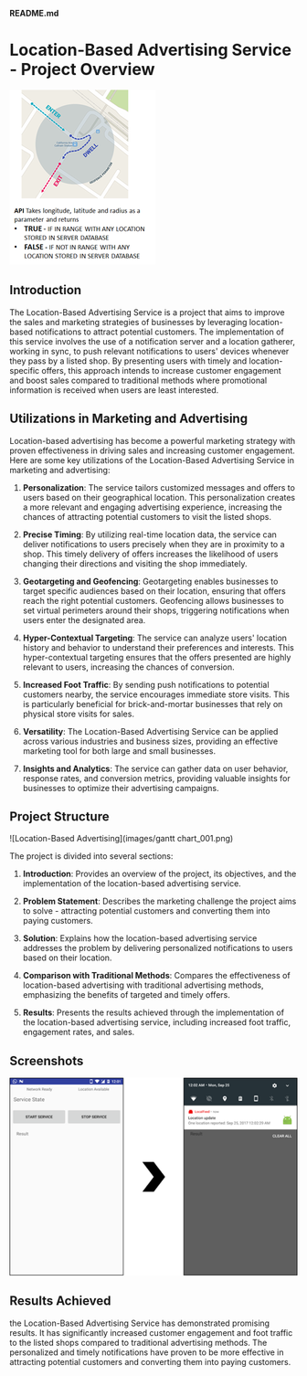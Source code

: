 **README.md**

# Location-Based Advertising Service - Project Overview

![Location-Based Advertising](images/LocalFeed_info.png)

## Introduction

The Location-Based Advertising Service is a project that aims to improve the sales and marketing strategies of businesses by leveraging location-based notifications to attract potential customers. The implementation of this service involves the use of a notification server and a location gatherer, working in sync, to push relevant notifications to users' devices whenever they pass by a listed shop. By presenting users with timely and location-specific offers, this approach intends to increase customer engagement and boost sales compared to traditional methods where promotional information is received when users are least interested.

## Utilizations in Marketing and Advertising

Location-based advertising has become a powerful marketing strategy with proven effectiveness in driving sales and increasing customer engagement. Here are some key utilizations of the Location-Based Advertising Service in marketing and advertising:

1. **Personalization**: The service tailors customized messages and offers to users based on their geographical location. This personalization creates a more relevant and engaging advertising experience, increasing the chances of attracting potential customers to visit the listed shops.

2. **Precise Timing**: By utilizing real-time location data, the service can deliver notifications to users precisely when they are in proximity to a shop. This timely delivery of offers increases the likelihood of users changing their directions and visiting the shop immediately.

3. **Geotargeting and Geofencing**: Geotargeting enables businesses to target specific audiences based on their location, ensuring that offers reach the right potential customers. Geofencing allows businesses to set virtual perimeters around their shops, triggering notifications when users enter the designated area.

4. **Hyper-Contextual Targeting**: The service can analyze users' location history and behavior to understand their preferences and interests. This hyper-contextual targeting ensures that the offers presented are highly relevant to users, increasing the chances of conversion.

5. **Increased Foot Traffic**: By sending push notifications to potential customers nearby, the service encourages immediate store visits. This is particularly beneficial for brick-and-mortar businesses that rely on physical store visits for sales.

6. **Versatility**: The Location-Based Advertising Service can be applied across various industries and business sizes, providing an effective marketing tool for both large and small businesses.

7. **Insights and Analytics**: The service can gather data on user behavior, response rates, and conversion metrics, providing valuable insights for businesses to optimize their advertising campaigns.

## Project Structure

![Location-Based Advertising](images/gantt chart_001.png)

The project is divided into several sections:

1. **Introduction**: Provides an overview of the project, its objectives, and the implementation of the location-based advertising service.

2. **Problem Statement**: Describes the marketing challenge the project aims to solve - attracting potential customers and converting them into paying customers.

3. **Solution**: Explains how the location-based advertising service addresses the problem by delivering personalized notifications to users based on their location.

4. **Comparison with Traditional Methods**: Compares the effectiveness of location-based advertising with traditional advertising methods, emphasizing the benefits of targeted and timely offers.

5. **Results**: Presents the results achieved through the implementation of the location-based advertising service, including increased foot traffic, engagement rates, and sales.

## Screenshots

![Screenshots](images/ss_localfeed.png)

## Results Achieved

the Location-Based Advertising Service has demonstrated promising results. It has significantly increased customer engagement and foot traffic to the listed shops compared to traditional advertising methods. The personalized and timely notifications have proven to be more effective in attracting potential customers and converting them into paying customers.

